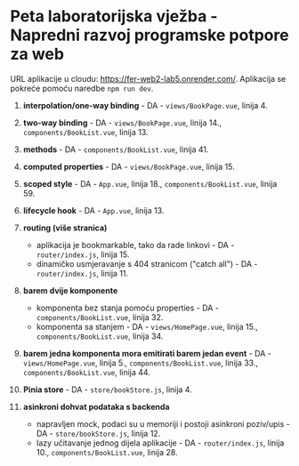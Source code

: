 
# Peta laboratorijska vježba - Napredni razvoj programske potpore za web

URL aplikacije u cloudu: https://fer-web2-lab5.onrender.com/.
Aplikacija se pokreće pomoću naredbe `npm run dev`.

1. **interpolation/one-way binding** - DA - `views/BookPage.vue`, linija 4.
2. **two-way binding** - DA - `views/BookPage.vue`, linija 14., `components/BookList.vue`, linija 13.
3. **methods** - DA - `components/BookList.vue`, linija 41.
4. **computed properties** - DA - `views/BookPage.vue`, linija 15.
5. **scoped style** - DA - `App.vue`, linija 18., `components/BookList.vue`, linija 59.

6. **lifecycle hook** - DA - `App.vue`, linija 13.
7. **routing (više stranica)**
   - aplikacija je bookmarkable, tako da rade linkovi - DA - `router/index.js`, linija 15.
   - dinamičko usmjeravanje s 404 stranicom ("catch all") - DA - `router/index.js`, linija 11.

8. **barem dvije komponente**
   - komponenta bez stanja pomoću properties - DA - `components/BookList.vue`, linija 32.
   - komponenta sa stanjem - DA - `views/HomePage.vue`, linija 15., `components/BookList.vue`, linija 34.

9. **barem jedna komponenta mora emitirati barem jedan event** - DA - `views/HomePage.vue`, linija 5., `components/BookList.vue`, linija 33., `components/BookList.vue`, linija 44.
10. **Pinia store** - DA - `store/bookStore.js`, linija 4.

11. **asinkroni dohvat podataka s backenda**
    - napravljen mock, podaci su u memoriji i postoji asinkroni poziv/upis - DA - `store/bookStore.js`, linija 12.
    - lazy učitavanje jednog dijela aplikacije - DA - `router/index.js`, linija 10., `components/BookList.vue`, linija 28.
